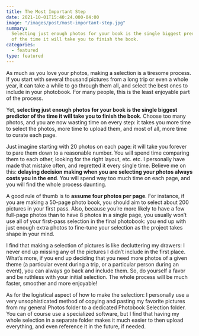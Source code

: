 ```yaml
---
title: The Most Important Step
date: 2021-10-01T15:40:24.000-04:00
image: "/images/post/most-important-step.jpg"
summary:
  Selecting just enough photos for your book is the single biggest predictor
  of the time it will take you to finish the book.
categories:
  - featured
type: featured
---
```


As much as you love your photos, making a selection is a tiresome process.
If you start with several thousand pictures from a long trip or even a whole year,
it can take a while to go through them all, and select the best ones to include in
your photobook. For many people, this is the least enjoyable part of the process.

Yet, **selecting just enough photos for your book is the single biggest predictor of the
time it will take you to finish the book**. Choose too many photos, and you are now
wasting time on every step: it takes you more time to select the photos, more time to
upload them, and most of all, more time to curate each page.

Just imagine starting with 20 photos on each page: it will take you forever to pare
them down to a reasonable number. You will spend time comparing them to each other,
looking for the right layout, etc. etc. I personally have made that mistake often, and
regretted it every single time. Believe me on this: **delaying decision making when you
are selecting your photos always costs you in the end**. You will spend way too much
time on each page, and you will find the whole process daunting.

A good rule of thumb is to **assume four photos per page**. For instance, if you are
making a 50-page photo book, you should aim to select about 200 pictures in your
first pass. Also, because you’re more likely to have a few full-page photos than to
have 8 photos in a single page, you usually won’t use all of your first-pass selection
in the final photobook: you end up with just enough extra photos to fine-tune your
selection as the project takes shape in your mind.

I find that making a selection of pictures is like decluttering my drawers: I never
end up missing any of the pictures I didn’t include in the first place. What’s more,
if you end up deciding that you need more photos of a given theme (a particular event
during a trip, or a particular person during an event), you can always go back and
include them. So, do yourself a favor and be ruthless with your initial selection.
The whole process will be much faster, smoother and more enjoyable!

As for the logistical aspect of how to make the selection: I personally use a very
unsophisticated method of copying and pasting my favorite pictures from my general
Photos folder to a dedicated Photobook Selection folder. You can of course use a
specialized software, but I find that having my whole selection in a separate folder
makes it much easier to then upload everything, and even reference it in the future,
if needed.
